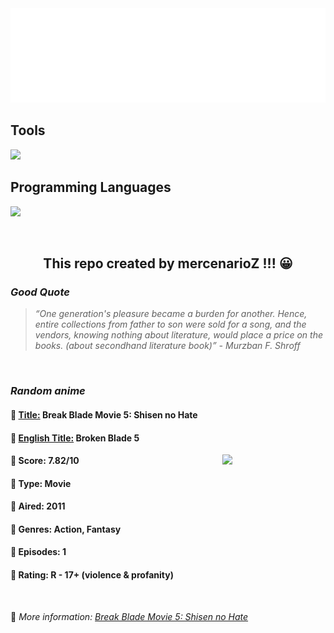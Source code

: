 
<img src="svg/nai.svg" />

<p>
  <h2>Tools</h2>
  <a href="https://skillicons.dev">
    <img src="https://skillicons.dev/icons?i=git,bash,vim,ubuntu,tensorflow,pytorch,docker,raspberrypi" />
  </a>

  <br />

  <h2>Programming Languages</h2>

  <a href="https://skillicons.dev">
    <img src="https://skillicons.dev/icons?i=python,c,cpp" />
  </a>
</p>

<br />

<h2 align="center">This repo created by mercenarioZ !!! 😀</h2>
<h3><i>Good Quote</i></h3>

<blockquote>
<i>
“One generation's pleasure became a burden for another. Hence, entire collections from father to son were sold for a song, and the vendors, knowing nothing about literature, would place a price on the books. (about secondhand literature book)” - Murzban F. Shroff
</i>
</blockquote>

<br />

<h3><i>Random anime</i></h3>

<h4>
  <strong>🥭 <u>Title:</u></strong> Break Blade Movie 5: Shisen no Hate
</h4>

<h4>🌿 <u>English Title:</u> Broken Blade 5</h4>

<img align="right" width="165" src=https://cdn.myanimelist.net/images/anime/9/68087.jpg />

<h4>🌱 Score: 7.82/10</h4>

<h4>🌲 Type: Movie</h4>

<h4>🌴 Aired: 2011</h4>

<h4>🌵 Genres: Action, Fantasy</h4>

<h4>🥑 Episodes: 1</h4>

<h4>🍏 Rating: R - 17+ (violence & profanity)</h4>

<br />

🍂 *More information: [Break Blade Movie 5: Shisen no Hate](https://myanimelist.net/anime/9724/Break_Blade_Movie_5__Shisen_no_Hate)*
    